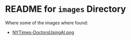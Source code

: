 # README for `images` Directory

Where some of the images where found:

* [NYTimes-DoctorsUsingAI.png](https://www.nytimes.com/2024/07/10/health/doctors-insurers-artificial-intelligence.html)